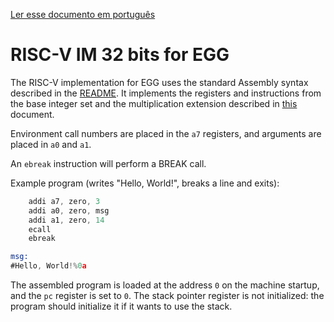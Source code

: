 [Ler esse documento em português](riscv-doc-pt.md)

# RISC-V IM 32 bits for EGG

The RISC-V implementation for EGG uses the standard Assembly syntax described in
the [README](README.md). It implements the registers and instructions from the
base integer set and the multiplication extension described in
[this](riscv/riscv.pdf) document.

Environment call numbers are placed in the `a7` registers, and arguments are
placed in `a0` and `a1`.

An `ebreak` instruction will perform a BREAK call.

Example program (writes "Hello, World!", breaks a line and exits):

```asm
	addi a7, zero, 3
	addi a0, zero, msg
	addi a1, zero, 14
	ecall
	ebreak

msg:
#Hello, World!%0a
```

The assembled program is loaded at the address `0` on the machine startup, and
the `pc` register is set to `0`. The stack pointer register is not initialized:
the program should initialize it if it wants to use the stack.
